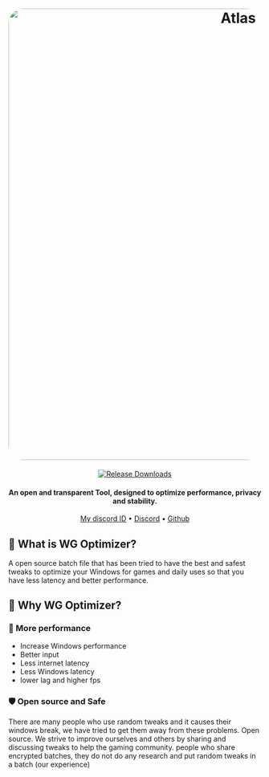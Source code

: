 <h1 align="center">
  <a href="https://github.com/SofiaTheRabbit905"><img src="https://github.com/SofiaTheRabbit905/WG.Optimizer/assets/132106663/50b1a492-15ef-42a9-a55f-003e02df230f" alt="Atlas" width="900" style="border-radius: 30px"></a>
</h1>
  <p align="center">
    </a>
    <a href="https://github.com/SofiaTheRabbit905/WG.Optimizer/releases">
      <img alt="Release Downloads" src="https://img.shields.io/github/downloads/Atlas-OS/Atlas/total?style=for-the-badge&logo=github&color=1A91FF" />
    </a>
  </p>
<h4 align="center">An open and transparent Tool, designed to optimize performance, privacy and stability.</h4>

<p align="center">
  <a href="https://discord-avatar.com/en/user/874867657323712534">My discord ID</a>
  •
  <a href="https://discord.gg/Ve6jd9nFRy" target="_blank">Discord</a>
  •
  <a href="https://github.com/SofiaTheRabbit905" target="_blank">Github</a>
</p>

## 🤔 **What is WG Optimizer?**

A open source batch file that has been tried to have the best and safest tweaks to optimize your Windows for games and daily uses so that you have less latency and better performance.

## 🤔 **Why WG Optimizer?**

### 🚀 More performance

- Increase Windows performance
- Better input
- Less internet latency
- Less Windows latency
- lower lag and higher fps


### 🛡️ Open source and Safe

There are many people who use random tweaks and it causes their windows break, we have tried to get them away from these problems.
Open source. We strive to improve ourselves and others by sharing and discussing tweaks to help the gaming community.
people who share encrypted batches, they do not do any research and put random tweaks in a batch (our experience)
